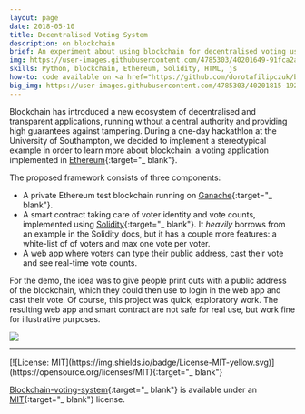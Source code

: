 ```yaml
---
layout: page
date: 2018-05-10
title: Decentralised Voting System
description: on blockchain
brief: An experiment about using blockchain for decentralised voting using the Ethereum. In more detail, white-listed users can vote for one of the candidates using a web app, and a smart contract keeps track of the votes. This was built as part of a one-day <a href="https://www.aic.ecs.soton.ac.uk/" target="_blank">AIC</a> hackathlon with several colleagues. 
img: https://user-images.githubusercontent.com/4785303/40201649-91fca2aa-5a17-11e8-84aa-253056b4b917.png
skills: Python, blockchain, Ethereum, Solidity, HTML, js
how-to: code available on <a href="https://github.com/dorotafilipczuk/blockchain-voting-system" target="_blank">GitHub</a>
big_img: https://user-images.githubusercontent.com/4785303/40201815-192cff04-5a18-11e8-8fa8-53e81c4631ca.png
---
```


Blockchain has introduced a new ecosystem of decentralised and transparent applications, running without a central authority and providing high guarantees against tampering. During a one-day hackathlon at the University of Southampton, we decided to implement a stereotypical example in order to learn more about blockchain: a voting application implemented in [Ethereum](https://www.ethereum.org/){:target="_ blank"}.

The proposed framework consists of three components:
- A private Ethereum test blockchain running on [Ganache](https://github.com/trufflesuite/ganache){:target="_ blank"}.
- A smart contract taking care of voter identity and vote counts, implemented using [Solidity](https://solidity.readthedocs.io/en/v0.4.24/){:target="_ blank"}. It *heavily* borrows from an example in the Solidity docs, but it has a couple more features: a white-list of of voters and max one vote per voter.
- A web app where voters can type their public address, cast their vote and see real-time vote counts.

For the demo, the idea was to give people print outs with a public address of the blockchain, which they could then use to login in the web app and cast their vote. Of course, this project was quick, exploratory work. The resulting web app and smart contract are not safe for real use, but work fine for illustrative purposes.

<div class="img_single">
    <img class="col three" src="https://user-images.githubusercontent.com/4785303/40201943-76e3ca9c-5a18-11e8-9f1c-177af60c4726.png"/>
</div>

<hr>
[![License: MIT](https://img.shields.io/badge/License-MIT-yellow.svg)](https://opensource.org/licenses/MIT){:target="_ blank"}

[Blockchain-voting-system](https://github.com/dorotafilipczuk/blockchain-voting-system){:target="_ blank"} is available under an [MIT](https://opensource.org/licenses/MIT){:target="_ blank"} license.